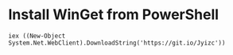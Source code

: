 # Install WinGet from PowerShell

`iex ((New-Object System.Net.WebClient).DownloadString('https://git.io/Jyizc'))`
